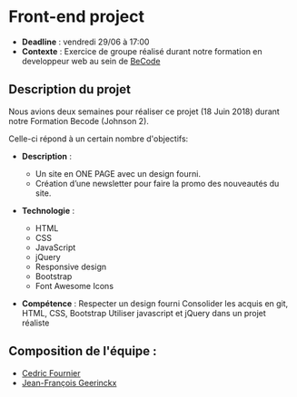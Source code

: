 # Front-end project

- **Deadline** : vendredi 29/06 à 17:00
- **Contexte** : Exercice de groupe réalisé durant notre formation en developpeur web au sein de [BeCode](https://github.com/becodeorg/)

## Description du projet
Nous avions deux semaines pour réaliser ce projet (18 Juin 2018) durant notre Formation Becode (Johnson 2).

 Celle-ci répond à un certain nombre d'objectifs:
 
 - **Description** :
     - Un site en ONE PAGE avec un design fourni.
     - Création d’une newsletter pour faire la promo des nouveautés du site.
 
- **Technologie** : 
    - HTML
    - CSS
    - JavaScript
    - jQuery
    - Responsive design
    - Bootstrap
    - Font Awesome Icons
    
- **Compétence** :
    Respecter un design fourni
    Consolider les acquis en git, HTML, CSS, Bootstrap
    Utiliser javascript et jQuery dans un projet réaliste
    
## Composition de l'équipe :
- [Cedric Fournier](https://github.com/Cedric-Fournier)
- [Jean-François Geerinckx](https://github.com/JFGEER83)
 

